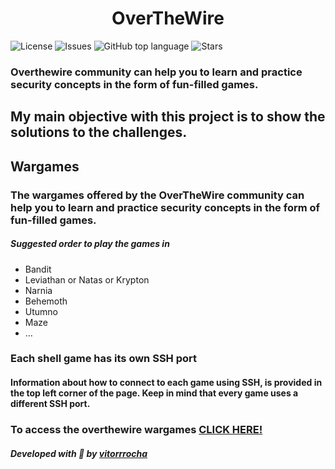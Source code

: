 <p align="center">
  <h1 align="center"><b>OverTheWire</b></h1>
  
  <a href="LICENSE" style="text-decoration: none">
    <img alt="License" src="https://img.shields.io/github/license/Vitorrrocha/overthewire?color=34CB79" />
  </a>

  <a href="https://github.com/Vitorrrocha/overthewire/issues" style="text-decoration: none">
    <img alt="Issues" src="https://img.shields.io/github/issues/Vitorrrocha/overthewire?color=34CB79" />
  </a>

  <a href="#" style="text-decoration: none">
    <img alt="GitHub top language" src="https://img.shields.io/github/languages/top/Vitorrrocha/overthewire?color=34CB79" />
  </a>
  
  <a href="https://github.com/Vitorrrocha/overthewire/stargazers" style="text-decoration: none">
    <img alt="Stars" src="https://img.shields.io/github/stars/Vitorrrocha/overthewire?style=social" />
  </a>

</p>

### Overthewire community can help you to learn and practice security concepts in the form of fun-filled games.

## My main objective with this project is to show the solutions to the challenges.

## Wargames

### The wargames offered by the OverTheWire community can help you to learn and practice security concepts in the form of fun-filled games.

##### Suggested order to play the games in
- Bandit
- Leviathan or Natas or Krypton
- Narnia
- Behemoth
- Utumno
- Maze
- …

### Each shell game has its own SSH port

#### Information about how to connect to each game using SSH, is provided in the top left corner of the page. Keep in mind that every game uses a different SSH port.

### To access the overthewire wargames [CLICK HERE!](https://overthewire.org/wargames) 

##### Developed with :green_heart: by [vitorrrocha](https://github.com/Vitorrrocha)
